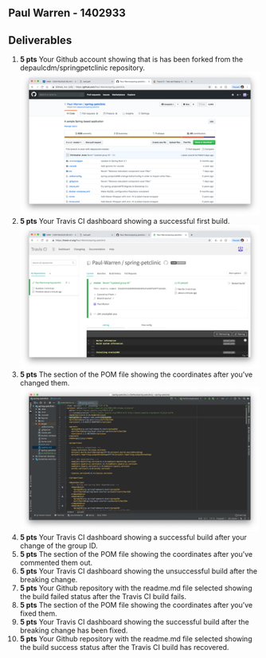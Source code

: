 
## Paul Warren - 1402933
## Deliverables

1. **5 pts** Your Github account showing that is has been forked from the depaulcdm/springpetclinic repository.
![Forked Github](figures/forked_github.png)  
1. **5 pts** Your Travis CI dashboard showing a successful first build.
![First Successful Build](figures/first_successful_build.png)  
1. **5 pts** The section of the POM file showing the coordinates after you’ve changed them.
![Updated Maven Coordinates](figures/updated_maven_coordinates.png)  
1. **5 pts** Your Travis CI dashboard showing a successful build after your change of the group ID.  
1. **5 pts** The section of the POM file showing the coordinates after you’ve commented them out.  
1. **5 pts** Your Travis CI dashboard showing the unsuccessful build after the breaking change.  
1. **5 pts** Your Github repository with the readme.md file selected showing the build failed status after the Travis CI build fails.  
1. **5 pts** The section of the POM file showing the coordinates after you’ve fixed them.  
1. **5 pts** Your Travis CI dashboard showing the successful build after the breaking change has been fixed.  
1. **5 pts** Your Github repository with the readme.md file selected showing the build success status after the Travis CI build has recovered.  
